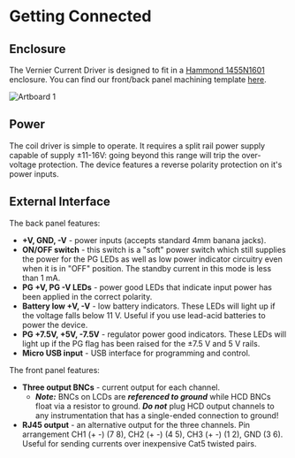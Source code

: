# Getting Connected

## Enclosure

The Vernier Current Driver is designed to fit in a [Hammond 1455N1601](Doc/Customisation.md) enclosure. You can find our front/back panel machining template [here]().

![Artboard 1](https://user-images.githubusercontent.com/60606896/128165555-8aa7dfce-abfa-4926-96ad-345b5c4765e9.png)

## Power

The coil driver is simple to operate. It requires a split rail power supply capable of supply ±11-16V: going beyond this range will trip the over-voltage protection. The device features a reverse polarity protection on it's power inputs.

## External Interface

The back panel features:

* **+V, GND, -V** - power inputs (accepts standard 4mm banana jacks).
* **ON/OFF switch** - this switch is a "soft" power switch which still supplies the power for the PG LEDs as well as low power indicator circuitry even when it is in "OFF" position. The standby current in this mode is less than 1 mA.
* **PG +V, PG -V LEDs** - power good LEDs that indicate input power has been applied in the correct polarity.
* **Battery low +V, -V** - low battery indicators. These LEDs will light up if the voltage falls below 11 V. Useful if you use lead-acid batteries to power the device.
* **PG +7.5V, +5V, -7.5V** - regulator power good indicators. These LEDs will light up if the PG flag has been raised for the ±7.5 V and 5 V rails.
* **Micro USB input** - USB interface for programming and control.

The front panel features:

* **Three output BNCs** - current output for each channel.
  * **_Note:_** BNCs on LCDs are _**referenced to ground**_ while HCD BNCs float via a resistor to ground. _**Do not**_ plug HCD output channels to any instrumentation that has a single-ended connection to ground!
* **RJ45 output** - an alternative output for the three channels. Pin arrangement CH1 (+ -) (7 8), CH2 (+ -) (4 5), CH3 (+ -) (1 2), GND (3 6). Useful for sending currents over inexpensive Cat5 twisted pairs.
